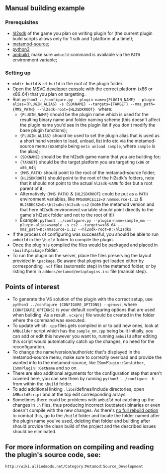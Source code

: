 ## Manual building example

### Prerequisites
 * [hl2sdk](https://github.com/alliedmodders/hl2sdk) of the game you plan on writing plugin for (the current plugin build scripts allows only for 1 sdk and 1 platform at a time!);
 * [metamod-source](https://github.com/alliedmodders/metamod-source);
 * [python3](https://www.python.org/)
 * [ambuild](https://github.com/alliedmodders/ambuild), make sure ``ambuild`` command is available via the ``PATH`` environment variable;

### Setting up
 * ``mkdir build`` & ``cd build`` in the root of the plugin folder.
 * Open the [MSVC developer console](https://learn.microsoft.com/en-us/cpp/build/building-on-the-command-line) with the correct platform (x86 or x86_64) that you plan on targetting.
 * Run ``python3 ../configure.py --plugin-name={PLUGIN_NAME} --plugin-alias={PLUGIN_ALIAS} -s {SDKNAME} --targets={TARGET} --mms_path={MMS_PATH} --hl2sdk-root={HL2SDKROOT} `` where:
   * ``{PLUGIN_NAME}`` should be the plugin name which is used for the resulting binary name and folder naming scheme (this doesn't affect the plugin name you'd see in the plugin list if you don't modify the base plugin functions);
   * ``{PLUGIN_ALIAS}`` should be used to set the plugin alias that is used as a short hand version to load, unload, list info etc via the metamod-source menu (example being ``meta unload sample``, where ``sample`` is the alias);
   * ``{SDKNAME}`` should be the hl2sdk game name that you are building for;
   * ``{TARGET}`` should be the target platform you are targeting (``x86`` or ``x86_64``);
   * ``{MMS_PATH}`` should point to the root of the metamod-source folder;
   * ``{HL2SDKROOT}`` should point to the root of the hl2sdk's folders, note that it should not point to the actual ``hl2sdk-GAME`` folder but a root parent of it;
   * Alternatively ``{MMS_PATH}`` & ``{HL2SDKROOT}`` could be put as a ``PATH`` environment variables, like ``MMSOURCE112=D:\mmsource-1.12`` & ``HL2SDKCS2=D:\hl2sdks\hl2sdk-cs2`` (note the metamod version and that here hl2sdk environment variable should point directly to the game's hl2sdk folder and not to the root of it!)
   * Example: ``python3 ../configure.py --plugin-name=sample_mm --plugin-alias=sample -s cs2 --targets=x86_64 --mms_path=D:\mmsource-1.12 --hl2sdk-root=D:\hl2sdks``
 * If the process of configuring was successful, you should be able to run ``ambuild`` in the ``\build`` folder to compile the plugin.
 * Once the plugin is compiled the files would be packaged and placed in ``\build\package`` folder.
 * To run the plugin on the server, place the files preserving the layout provided in ``\package``. Be aware that plugins get loaded either by corresponding ``.vdf`` files (automatic step) in the metamod folder, or by listing them in ``addons/metamod/metaplugins.ini`` file (manual step).
 
 ## Points of interest
 * To generate the VS solution of the plugin with the correct setup, use ``python3 ../configure {CONFIGURE_OPTIONS} --gen=vs``, where ``{CONFIGURE_OPTIONS}`` is your default configuring options that are used when building. As a result ``.vcxproj`` file would be created in the folder where the command was executed.
 * To update which ``.cpp`` files gets compiled in or to add new ones, look at ``AMBuilder`` script which has the ``sample_mm.cpp`` being built initially, you can add or edit this however you want to, running ``ambuild`` after editing this script would automatically catch up the changes, no need for the reconfiguration.
 * To change the name/version/author/etc that's displayed in the metamod-source menu, make sure to correctly overload and provide the wanted info to the metamod-source, like ``ISmmPlugin::GetAuthor``, ``ISmmPlugin::GetName`` and so on.
 * There are also additional arguments for the configuration step that aren't covered here, you can see them by running ``python3 ../configure -h`` from within the ``\build`` folder.
 * To add additional linking ``.libs``/defines/include directories, open ``AMBuildScript`` and at the top edit corresponding arrays.
 * Sometimes there could be problems with ``ambuild`` not catching up the changes in ``.h`` files, thus producing incorrect (outdated) binaries or even doesn't compile with the new changes. As there's [no full rebuild option](https://github.com/alliedmodders/ambuild/issues/145) to combat this, go to the ``/build`` folder and locate the folder named after the plugin name you've used, deleting that folder and building after should provide the clean build of the project and the described issues should be eliminated.


## For more information on compiling and reading the plugin's source code, see:

	http://wiki.alliedmods.net/Category:Metamod:Source_Development


